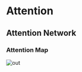 # Attention

## Attention Network
### Attention Map
![out](https://user-images.githubusercontent.com/36182771/78420196-eef64180-7687-11ea-88f5-cf08079873c3.png)

